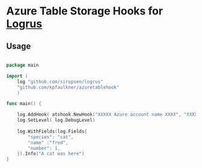 # Azure Table Storage Hooks for [Logrus](https://github.com/Sirupsen/logrus) 

## Usage

```go

package main

import (
	log "github.com/sirupsen/logrus"
	"github.com/kpfaulkner/azuretablehook"
	)

func main() {

    log.AddHook( atshook.NewHook("XXXXX Azure account name XXXX", "XXXX Azure account key XXXXX", "mylogtable", log.DebugLevel) )
	log.SetLevel( log.DebugLevel)
	
    log.WithFields(log.Fields{
		"species": "cat",
	    "name" :"fred",
		"number": 1,
	}).Info("A cat was here")
}

```